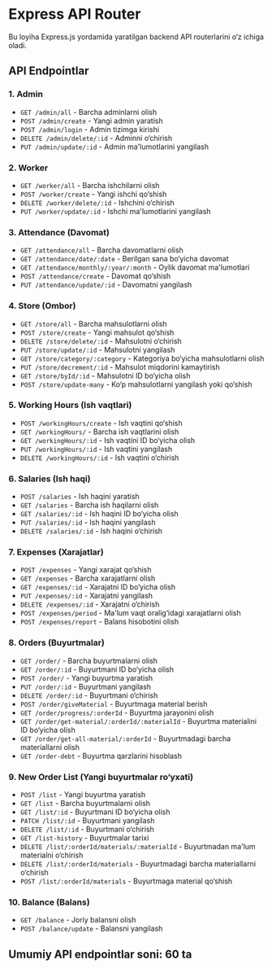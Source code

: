 # Express API Router

Bu loyiha Express.js yordamida yaratilgan backend API routerlarini o‘z ichiga oladi.

## API Endpointlar

### **1. Admin**
- `GET /admin/all` - Barcha adminlarni olish
- `POST /admin/create` - Yangi admin yaratish
- `POST /admin/login` - Admin tizimga kirishi
- `DELETE /admin/delete/:id` - Adminni o‘chirish
- `PUT /admin/update/:id` - Admin ma'lumotlarini yangilash

### **2. Worker**
- `GET /worker/all` - Barcha ishchilarni olish
- `POST /worker/create` - Yangi ishchi qo‘shish
- `DELETE /worker/delete/:id` - Ishchini o‘chirish
- `PUT /worker/update/:id` - Ishchi ma'lumotlarini yangilash

### **3. Attendance (Davomat)**
- `GET /attendance/all` - Barcha davomatlarni olish
- `GET /attendance/date/:date` - Berilgan sana bo‘yicha davomat
- `GET /attendance/monthly/:year/:month` - Oylik davomat ma'lumotlari
- `POST /attendance/create` - Davomat qo‘shish
- `PUT /attendance/update/:id` - Davomatni yangilash

### **4. Store (Ombor)**
- `GET /store/all` - Barcha mahsulotlarni olish
- `POST /store/create` - Yangi mahsulot qo‘shish
- `DELETE /store/delete/:id` - Mahsulotni o‘chirish
- `PUT /store/update/:id` - Mahsulotni yangilash
- `GET /store/category/:category` - Kategoriya bo‘yicha mahsulotlarni olish
- `PUT /store/decrement/:id` - Mahsulot miqdorini kamaytirish
- `GET /store/byId/:id` - Mahsulotni ID bo‘yicha olish
- `POST /store/update-many` - Ko‘p mahsulotlarni yangilash yoki qo‘shish

### **5. Working Hours (Ish vaqtlari)**
- `POST /workingHours/create` - Ish vaqtini qo‘shish
- `GET /workingHours/` - Barcha ish vaqtlarini olish
- `GET /workingHours/:id` - Ish vaqtini ID bo‘yicha olish
- `PUT /workingHours/:id` - Ish vaqtini yangilash
- `DELETE /workingHours/:id` - Ish vaqtini o‘chirish

### **6. Salaries (Ish haqi)**
- `POST /salaries` - Ish haqini yaratish
- `GET /salaries` - Barcha ish haqilarni olish
- `GET /salaries/:id` - Ish haqini ID bo‘yicha olish
- `PUT /salaries/:id` - Ish haqini yangilash
- `DELETE /salaries/:id` - Ish haqini o‘chirish

### **7. Expenses (Xarajatlar)**
- `POST /expenses` - Yangi xarajat qo‘shish
- `GET /expenses` - Barcha xarajatlarni olish
- `GET /expenses/:id` - Xarajatni ID bo‘yicha olish
- `PUT /expenses/:id` - Xarajatni yangilash
- `DELETE /expenses/:id` - Xarajatni o‘chirish
- `POST /expenses/period` - Ma'lum vaqt oralig‘idagi xarajatlarni olish
- `POST /expenses/report` - Balans hisobotini olish

### **8. Orders (Buyurtmalar)**
- `GET /order/` - Barcha buyurtmalarni olish
- `GET /order/:id` - Buyurtmani ID bo‘yicha olish
- `POST /order/` - Yangi buyurtma yaratish
- `PUT /order/:id` - Buyurtmani yangilash
- `DELETE /order/:id` - Buyurtmani o‘chirish
- `POST /order/giveMaterial` - Buyurtmaga material berish
- `GET /order/progress/:orderId` - Buyurtma jarayonini olish
- `GET /order/get-material/:orderId/:materialId` - Buyurtma materialini ID bo‘yicha olish
- `GET /order/get-all-material/:orderId` - Buyurtmadagi barcha materiallarni olish
- `GET /order-debt` - Buyurtma qarzlarini hisoblash

### **9. New Order List (Yangi buyurtmalar ro‘yxati)**
- `POST /list` - Yangi buyurtma yaratish
- `GET /list` - Barcha buyurtmalarni olish
- `GET /list/:id` - Buyurtmani ID bo‘yicha olish
- `PATCH /list/:id` - Buyurtmani yangilash
- `DELETE /list/:id` - Buyurtmani o‘chirish
- `GET /list-history` - Buyurtmalar tarixi
- `DELETE /list/:orderId/materials/:materialId` - Buyurtmadan ma'lum materialni o‘chirish
- `DELETE /list/:orderId/materials` - Buyurtmadagi barcha materiallarni o‘chirish
- `POST /list/:orderId/materials` - Buyurtmaga material qo‘shish

### **10. Balance (Balans)**
- `GET /balance` - Joriy balansni olish
- `POST /balance/update` - Balansni yangilash

## Umumiy API endpointlar soni: **60 ta**